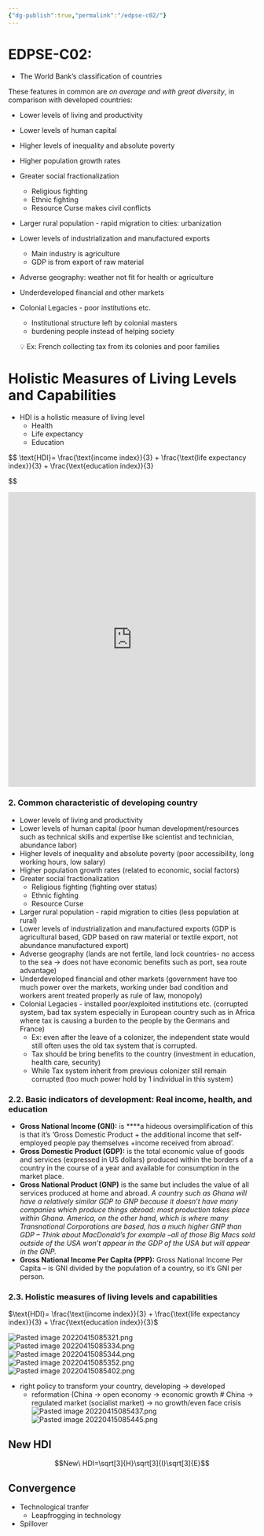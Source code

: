 ```yaml
---
{"dg-publish":true,"permalink":"/edpse-c02/"}
---
```


# EDPSE-C02:

- The World Bank’s classification of countries

These features in common are *on average and with great diversity*, in comparison with developed countries:

- Lower levels of living and productivity
- Lower levels of human capital
- Higher levels of inequality and absolute poverty
- Higher population growth rates
- Greater social fractionalization
    - Religious fighting
    - Ethnic fighting
    - Resource Curse makes civil conflicts
- Larger rural population - rapid migration to cities: urbanization
- Lower levels of industrialization and manufactured exports
    - Main industry is agriculture
    - GDP is from export of raw material
- Adverse geography: weather not fit for health or agriculture
- Underdeveloped financial and other markets
- Colonial Legacies - poor institutions etc.
    - Institutional structure left by colonial masters
    - burdening people instead of helping society
    
    
    💡 Ex: French collecting tax from its colonies and poor families
    
    
    

# **Holistic Measures of Living Levels and Capabilities**

- HDI is a holistic measure of living level
    - Health
    - Life expectancy
    - Education

$$
\text{HDI}= 
\frac{\text{income index}}{3} + 
\frac{\text{life expectancy index}}{3} + 
\frac{\text{education index}}{3}

$$

<iframe src="https://ourworldindata.org/grapher/human-development-index" loading="lazy" style="width: 100%; height: 600px; border: 0px none;"></iframe>

### 2. Common characteristic of developing country

- Lower levels of living and productivity
- Lower levels of human capital (poor human development/resources such as technical skills and expertise like scientist and technician, abundance labor)
- Higher levels of inequality and absolute poverty (poor accessibility, long working hours, low salary)
- Higher population growth rates (related to economic, social factors)
- Greater social fractionalization
    - Religious fighting (fighting over status)
    - Ethnic fighting
    - Resource Curse
- Larger rural population - rapid migration to cities (less population at rural)
- Lower levels of industrialization and manufactured exports (GDP is agricultural based, GDP based on raw material or textile export, not abundance manufactured export)
- Adverse geography (lands are not fertile, land lock countries- no access to the sea → does not have economic benefits such as port, sea route advantage)
- Underdeveloped financial and other markets (government have too much power over the markets, working under bad condition and workers arent treated properly as rule of law, monopoly)
- Colonial Legacies - installed poor/exploited institutions etc. (corrupted system, bad tax system especially in European country such as in Africa where tax is causing a burden to the people by the Germans and France)
    - Ex: even after the leave of a colonizer, the independent state would still often uses the old tax system that is corrupted.
    - Tax should be bring benefits to the country (investment in education, health care, security)
    - While Tax system inherit from previous colonizer still remain corrupted (too much power hold by 1 individual in this system)

### 2.2. Basic indicators of development: Real income, health, and education

- **Gross National Income (GNI):** is ****a hideous oversimplification of this is that it’s ‘Gross Domestic Product + the additional income that self-employed people pay themselves +income received from abroad’.
- **Gross Domestic Product (GDP):** is the total economic value of goods and services (expressed in US dollars) produced within the borders of a country in the course of a year and available for consumption in the market place.
- **Gross National Product (GNP)** is the same but includes the value of all services produced at home and abroad. *A country such as Ghana will have a relatively similar GDP to GNP because it doesn’t have many companies which produce things abroad: most production takes place within Ghana. America, on the other hand, which is where many Transnational Corporations are based, has a much higher GNP than GDP – Think about MacDonald’s for example –all of those Big Macs sold outside of the USA won’t appear in the GDP of the USA but will appear in the GNP.*
- ****Gross National Income Per Capita (PPP):**** Gross National Income Per Capita – is GNI divided by the population of a country, so it’s GNI per person.

### 2.3. Holistic measures of living levels and capabilities

$\text{HDI}= \frac{\text{income index}}{3} + \frac{\text{life expectancy index}}{3} + \frac{\text{education index}}{3}$

![Pasted image 20220415085321.png](/img/user/assets/EDPSE-C02/Pasted%20image%2020220415085321.png)
![Pasted image 20220415085334.png](/img/user/assets/EDPSE-C02/Pasted%20image%2020220415085334.png)
![Pasted image 20220415085344.png](/img/user/assets/EDPSE-C02/Pasted%20image%2020220415085344.png)
![Pasted image 20220415085352.png](/img/user/assets/EDPSE-C02/Pasted%20image%2020220415085352.png)
![Pasted image 20220415085402.png](/img/user/assets/EDPSE-C02/Pasted%20image%2020220415085402.png)
- right policy to transform your country, developing → developed 
	- reformation (China → open economy → economic growth # China → regulated market (socialist market) → no growth/even face crisis
![Pasted image 20220415085437.png](/img/user/assets/EDPSE-C02/Pasted%20image%2020220415085437.png)
![Pasted image 20220415085445.png](/img/user/assets/EDPSE-C02/Pasted%20image%2020220415085445.png)


## New HDI

$$New\ HDI=\sqrt[3]{H}\sqrt[3]{I}\sqrt[3]{E}$$

## Convergence
- Technological tranfer
	- Leapfrogging in technology
- Spillover